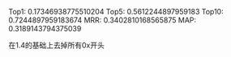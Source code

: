 Top1: 0.17346938775510204
Top5: 0.5612244897959183
Top10: 0.7244897959183674
MRR: 0.3402810168565875
MAP: 0.3189143794375039



在1.4的基础上去掉所有0x开头



